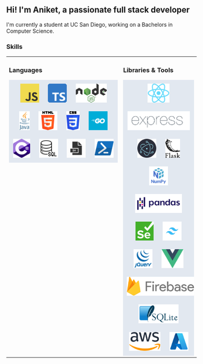 ## Hi! I'm Aniket, a passionate full stack developer

I'm currently a student at UC San Diego, working on a Bachelors in Computer Science.

### Skills

<table>
<tr>

<td valign="top" width="60%">

### Languages

<div align="center" style="background-color: rgb(226, 232, 240)">  
<img style="margin: 10px" src="./images/javascript.png" alt="Javascript" height="50" />  
<img style="margin: 10px" src="./images/typescript.png" alt="Typescript" height="50" />  
<img style="margin: 5px; padding: 5px; background: rgb(226, 232, 240)" src="./images/nodejs.png" alt="NodeJS" height="50" />  
<img style="margin: 10px" src="./images/java.png" alt="Java" height="50" />  
<img style="margin: 10px" src="./images/html5.png" alt="HTML5" height="50" />  
<img style="margin: 10px" src="./images/css3.png" alt="CSS3" height="50" />  
<img style="margin: 10px" src="./images/go.png" alt="Golang" height="50" />  
<img style="margin: 10px" src="./images/csharp.png" alt="Csharp" height="50" />  
<img style="margin: 10px; background: rgb(226, 232, 240)" src="./images/sql.png" alt="Sql" height="50" />  
<img style="margin: 10px; background: rgb(226, 232, 240)" src="./images/bash.png" alt="Bash" height="50" />  
<img style="margin: 10px" src="./images/powershell.png" alt="Powershell" height="50" />  
</div>
</td>

<td valign="top" width="50%">

### Libraries & Tools

<div align="center" style="background-color: rgb(226, 232, 240)">  
<img style="margin: 10px" src="./images/react.png" alt="React" height="50" />  
<img style="margin: 10px" src="./images/express.png" alt="Express" height="50" />  
<img style="margin: 10px" src="./images/electron.png" alt="Electron" height="50" />  
<img style="margin: 10px" src="./images/flask.png" alt="Flask" height="50" />  
<img style="margin: 10px" src="./images/numpy.png" alt="Numpy" height="50" />  
<img style="margin: 10px" src="./images/pandas.png" alt="Pandas" height="50" />  
<img style="margin: 10px" src="./images/selenium.png" alt="Selenium" height="50" />  
<img style="margin: 10px" src="./images/tailwind.png" alt="Tailwind" height="50" />  
<img style="margin: 10px" src="./images/jquery.png" alt="JQuery" height="50" />  
<img style="margin: 10px" src="./images/vue.png" alt="Vue" height="50" />  
<img style="margin: 10px" src="./images/firebase.png" alt="Firebase" height="50" />  
<img style="margin: 10px" src="./images/sqlite3.png" alt="Sqlite3" height="50" />  
<img style="margin: 10px" src="./images/aws.png" alt="AWS" height="50" /> 
<img style="margin: 10px" src="./images/azure.png" alt="Azure" height="50" />  
</div>

</td>
</tr>
</table>
